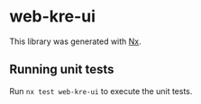 # web-kre-ui

This library was generated with [Nx](https://nx.dev).

## Running unit tests

Run `nx test web-kre-ui` to execute the unit tests.
